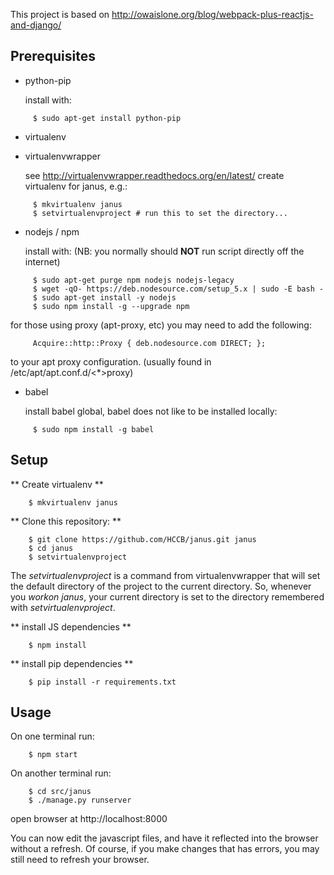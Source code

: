 This project is based on http://owaislone.org/blog/webpack-plus-reactjs-and-django/

Prerequisites
-------------

* python-pip

  install with:

```
     $ sudo apt-get install python-pip
```


* virtualenv

* virtualenvwrapper

  see http://virtualenvwrapper.readthedocs.org/en/latest/
  create virtualenv for janus, e.g.:
```
     $ mkvirtualenv janus
     $ setvirtualenvproject # run this to set the directory...
```


* nodejs / npm

  install with:
  (NB: you normally should **NOT** run script directly off the internet)

``` 
     $ sudo apt-get purge npm nodejs nodejs-legacy
     $ wget -qO- https://deb.nodesource.com/setup_5.x | sudo -E bash -
     $ sudo apt-get install -y nodejs
     $ sudo npm install -g --upgrade npm 
```

  for those using proxy (apt-proxy, etc) you may need to add the following:

```
     Acquire::http::Proxy { deb.nodesource.com DIRECT; };
```

  to your apt proxy configuration.  (usually found in /etc/apt/apt.conf.d/<*>proxy)


* babel

  install babel global, babel does not like to be installed locally:

```
     $ sudo npm install -g babel
```

Setup
-----

** Create virtualenv **

```
    $ mkvirtualenv janus
```

** Clone this repository: **

```
    $ git clone https://github.com/HCCB/janus.git janus
    $ cd janus
    $ setvirtualenvproject
```

The *setvirtualenvproject* is a command from virtualenvwrapper that will set the default directory of the project to the current directory.  So, whenever you *workon janus*, your current directory is set to the directory remembered with *setvirtualenvproject*.


** install JS dependencies **

```
    $ npm install
```

** install pip dependencies **

```
    $ pip install -r requirements.txt

```


Usage
-----

On one terminal run:
```
    $ npm start
```

On another terminal run:
```
    $ cd src/janus
    $ ./manage.py runserver
```

open browser at http://localhost:8000 

You can now edit the javascript files, and have it reflected into the browser without a refresh.  Of course, if you make changes that has errors, you may still need to refresh your browser.


